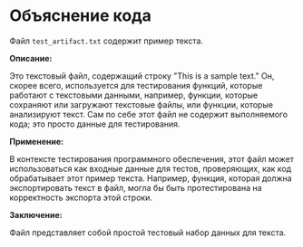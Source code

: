 # Объяснение кода

Файл `test_artifact.txt` содержит пример текста.

**Описание:**

Это текстовый файл, содержащий строку "This is a sample text."  Он, скорее всего, используется для тестирования функций, которые работают с текстовыми данными, например, функции, которые сохраняют или загружают текстовые файлы, или функции, которые анализируют текст.  Сам по себе этот файл не содержит выполняемого кода; это просто данные для тестирования.

**Применение:**

В контексте тестирования программного обеспечения, этот файл может использоваться как входные данные для тестов, проверяющих, как код обрабатывает этот пример текста.  Например, функция, которая должна экспортировать текст в файл, могла бы быть протестирована на корректность экспорта этой строки.

**Заключение:**

Файл представляет собой простой тестовый набор данных для текста.